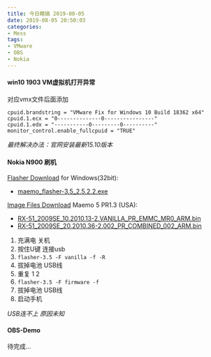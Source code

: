 ```yaml
---
title: 今日瞎搞 2019-08-05
date: 2019-08-05 20:50:03
categories:
- Mess
tags:
- VMware
- OBS
- Nokia
---
```


####  win10 1903 VM虚拟机打开异常

对应vmx文件后面添加
```
cpuid.brandstring = "VMware Fix for Windows 10 Build 18362 x64"
cpuid.1.ecx = "0--------------0----------------"
cpuid.1.edx = "-----------0---------0----------"
monitor_control.enable_fullcpuid = "TRUE"
```

*最终解决办法：官网安装最新15.10版本*


#### Nokia N900 刷机
[Flasher Download](http://web.archive.org/web/20131117084237/http://skeiron.org/tablets-dev/maemo_dev_env_downloads/)
for Windows(32bit): 
- [maemo_flasher-3.5_2.5.2.2.exe](http://web.archive.org/web/20131117084237/http://skeiron.org/tablets-dev/maemo_dev_env_downloads/maemo_flasher-3.5_2.5.2.2.exe)

[Image Files Download](http://web.archive.org/web/20131117073524/http://skeiron.org/tablets-dev/nokia_N900/)
Maemo 5 PR1.3 (USA):
- [RX-51_2009SE_10.2010.13-2.VANILLA_PR_EMMC_MR0_ARM.bin](http://web.archive.org/web/20131117073524/http://skeiron.org/tablets-dev/nokia_N900/RX-51_2009SE_10.2010.13-2.VANILLA_PR_EMMC_MR0_ARM.bin)
- [RX-51_2009SE_20.2010.36-2.002_PR_COMBINED_002_ARM.bin](http://web.archive.org/web/20131117073524/http://skeiron.org/tablets-dev/nokia_N900/RX-51_2009SE_20.2010.36-2.002_PR_COMBINED_002_ARM.bin)


1. 充满电 关机
2. 按住U键 连接usb
3. `flasher-3.5 -F vanilla -f -R`
4. 拔掉电池 USB线
5. 重复 1 2
6. `flasher-3.5 -F firmware -f`
7. 拔掉电池 USB线
8. 启动手机

*USB连不上 原因未知*

#### OBS-Demo
待完成...
